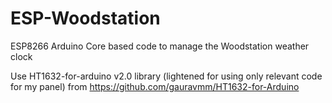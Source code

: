# ESP-Woodstation
ESP8266 Arduino Core based code to manage the Woodstation weather clock

Use HT1632-for-arduino v2.0 library (lightened for using only relevant code for my panel) from https://github.com/gauravmm/HT1632-for-Arduino
